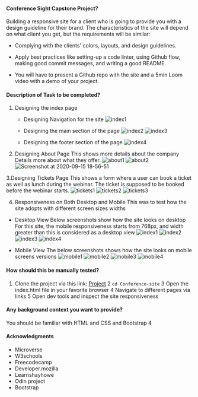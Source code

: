 #### Conference Sight Capstone Project?
Building a responsive site for a client who is going to provide you with a design guideline for their brand. The characteristics of the site will depend on what client you get, but the requirements will be similar:

- Complying with the clients' colors, layouts, and design guidelines.

- Apply best practices like setting-up a code linter, using Github flow, making good commit messages, and writing a good README.

- You will have to present a Github repo with the site and a 5min Loom video with a demo of your project.

#### Description of Task to be completed?

1. Designing the index page 
    - Designing Navigation for the site
![index1](https://user-images.githubusercontent.com/33205781/93234171-a12c4c00-f784-11ea-8345-1388fcbf3182.png)

    - Designing the main section of the page
![index2](https://user-images.githubusercontent.com/33205781/93234209-adb0a480-f784-11ea-8b1d-45ab66429623.png)
![index3](https://user-images.githubusercontent.com/33205781/93234269-c0c37480-f784-11ea-8fa2-447d105bc83c.png)

    - Designing the footer section of the page
![index4](https://user-images.githubusercontent.com/33205781/93234327-d3d64480-f784-11ea-8e78-04fcb1683fcb.png)

2. Designing About Page
This shows more details about the company Details more about what they offer.
![about1](https://user-images.githubusercontent.com/33205781/93234806-6ecf1e80-f785-11ea-8be6-c24845ce80f6.png)
![about2](https://user-images.githubusercontent.com/33205781/93234843-7b537700-f785-11ea-8307-27fb98067fed.png)
![Screenshot at 2020-09-15 18-56-51](https://user-images.githubusercontent.com/33205781/93234848-7c84a400-f785-11ea-84ec-b14a10750f4c.png)

3.Designing  Tickets Page 
This shows a form where a user can book a ticket as well as lunch during the webinar. The ticket is supposed to be booked before the webinar starts.
![tickets1](https://user-images.githubusercontent.com/33205781/93235250-f452ce80-f785-11ea-8eac-14ed9ee723c0.png)
![tickets2](https://user-images.githubusercontent.com/33205781/93235261-f7e65580-f785-11ea-81a4-2281cdbfb82f.png)
![tickets3](https://user-images.githubusercontent.com/33205781/93235267-f9178280-f785-11ea-8aca-16bd9f1f4970.png)

4. Responsiveness on Both Desktop and Mobile
This was to test how the site adopts with different screen sizes widths 

- Desktop View
Below screenshots show how the site looks on desktop
For this site, the mobile responsiveness starts from 768px, and width greater than this is considered as a desktop view
![index1](https://user-images.githubusercontent.com/33205781/93235588-7511ca80-f786-11ea-8b04-2f4f42209e84.png)
![index2](https://user-images.githubusercontent.com/33205781/93235596-76db8e00-f786-11ea-8dd9-4fcbcd73b540.png)
![index3](https://user-images.githubusercontent.com/33205781/93235616-7b07ab80-f786-11ea-8b54-91d35fe6f162.png)
![index4](https://user-images.githubusercontent.com/33205781/93235626-7e029c00-f786-11ea-911f-676c6d47d1b5.png)

- Mobile View
The below screenshots shows how the site looks on mobile screens versions
![mobile1](https://user-images.githubusercontent.com/33205781/93236076-113bd180-f787-11ea-88bf-e84366d9cf7d.png)
![mobile2](https://user-images.githubusercontent.com/33205781/93236082-13059500-f787-11ea-8fd3-44eadfbf9cf0.png)
![mobile3](https://user-images.githubusercontent.com/33205781/93236086-1436c200-f787-11ea-9d7e-8b9fdfce364b.png)
![mobile4](https://user-images.githubusercontent.com/33205781/93236089-1567ef00-f787-11ea-8a7e-ed56cafaa953.png)

#### How should this be manually tested?
1. Clone the project via this link: [Project](https://github.com/Gabkings/Conference-site.git)
2 `cd Conference-site`
3 Open the index.html file in your favorite browser
4 Navigate to different pages via links 
5 Open dev tools and inspect the site responsiveness
#### Any background context you want to provide?
You should be familiar with HTML and CSS and Bootstrap 4
#### Acknowledgments
- Microverse
- W3schools
- Freecodecamp
- Developer.mozilla
- Learnshayhowe
- Odin project
- Bootstrap
